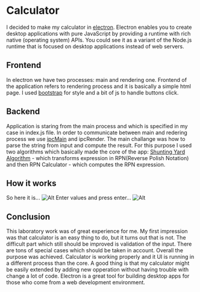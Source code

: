 # Calculator

I decided to make my calculator in [electron](http://electron.atom.io/). Electron enables you to create desktop applications with pure JavaScript by providing a runtime with rich native (operating system) APIs. You could see it as a variant of the Node.js runtime that is focused on desktop applications instead of web servers.

## Frontend

 In electron we have two processes: main and rendering one. Frontend of the application refers to rendering process and it is basically a simple html page. I used [bootstrap](http://getbootstrap.com/css/) for style and a bit of js to handle buttons click.

## Backend

 Application is staring from the main process and which is specified in my case in index.js file. In order to communicate between main and redering process we use [ipcMain](http://electron.atom.io/docs/v0.37.4/api/ipc-main/) and ipcRender.
 The main challange was how to parse the string from input and compute the result. For this purpose I used two algorithms which basically made the core of the app: [Shunting Yard Algorithm](https://en.wikipedia.org/wiki/Shunting-yard_algorithm) - which transforms expression in RPN(Reverse Polish Notation) and then RPN Calculator - which computes the RPN expression.

## How it works
So here it is...
![Alt](images/img1.png)
Enter values and press enter...
![Alt](images/img2.png)


## Conclusion

This laboratory work was of great experience for me. My first impression was that calculator is an easy thing to do, but it turns out that is not. The difficult part which still should be improved is validation of the input. There are tons of special cases which should be taken in account. Overall the purpose was achieved. Calculator is working properly and it UI is running in a different process than the core. A good thing is that my calculator might be easily extended by adding new opperation without having trouble with change a lot of code. Electron is a great tool for building desktop apps for those who come from a web development environment.







